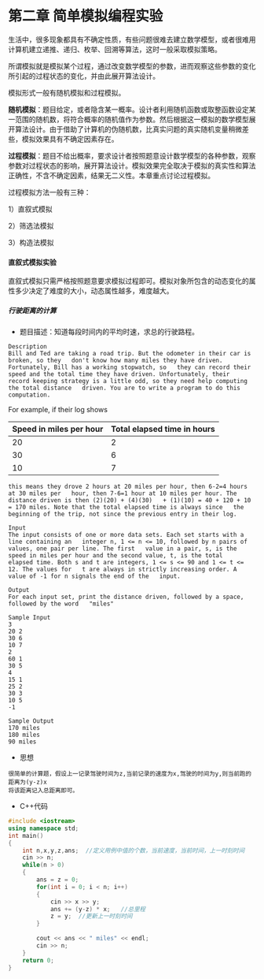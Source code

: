 # 第二章 简单模拟编程实验

生活中，很多现象都具有不确定性质，有些问题很难去建立数学模型，或者很难用计算机建立递推、递归、枚举、回溯等算法，这时一般采取模拟策略。  

所谓模拟就是模拟某个过程，通过改变数学模型的参数，进而观察这些参数的变化所引起的过程状态的变化，并由此展开算法设计。

模拟形式一般有随机模拟和过程模拟。  

**随机模拟**：题目给定，或者隐含某一概率。设计者利用随机函数或取整函数设定某一范围的随机数，将符合概率的随机值作为参数。然后根据这一模拟的数学模型展开算法设计。由于借助了计算机的伪随机数，比真实问题的真实随机变量稍微差些，模拟效果具有不确定因素存在。

**过程模拟**：题目不给出概率，要求设计者按照题意设计数学模型的各种参数，观察参数对过程状态的影响，展开算法设计。模拟效果完全取决于模拟的真实性和算法正确性，不含不确定因素，结果无二义性。本章重点讨论过程模拟。

过程模拟方法一般有三种：  

1）直叙式模拟  

2）筛选法模拟  

3）构造法模拟  

#### 直叙式模拟实验

直叙式模拟只需严格按照题意要求模拟过程即可。模拟对象所包含的动态变化的属性多少决定了难度的大小，动态属性越多，难度越大。

##### 行驶距离的计算

- 题目描述：知道每段时间内的平均时速，求总的行驶路程。

```
Description
Bill and Ted are taking a road trip. But the odometer in their car is broken, so they   don't know how many miles they have driven. Fortunately, Bill has a working stopwatch, so   they can record their speed and the total time they have driven. Unfortunately, their   record keeping strategy is a little odd, so they need help computing the total distance   driven. You are to write a program to do this computation. 
```

For example, if their log shows 

| Speed in miles per hour | Total elapsed time in hours |
| ----------------------- | --------------------------- |
| 20                      | 2                           |
| 30                      | 6                           |
| 10                      | 7                           |

```
this means they drove 2 hours at 20 miles per hour, then 6-2=4 hours at 30 miles per   hour, then 7-6=1 hour at 10 miles per hour. The distance driven is then (2)(20) + (4)(30)   + (1)(10) = 40 + 120 + 10 = 170 miles. Note that the total elapsed time is always since   the beginning of the trip, not since the previous entry in their log.  

Input
The input consists of one or more data sets. Each set starts with a line containing an   integer n, 1 <= n <= 10, followed by n pairs of values, one pair per line. The first   value in a pair, s, is the speed in miles per hour and the second value, t, is the total   elapsed time. Both s and t are integers, 1 <= s <= 90 and 1 <= t <= 12. The values for   t are always in strictly increasing order. A value of -1 for n signals the end of the   input. 

Output
For each input set, print the distance driven, followed by a space, followed by the word   "miles"

Sample Input
3
20 2
30 6
10 7
2
60 1
30 5
4
15 1
25 2
30 3
10 5
-1

Sample Output
170 miles
180 miles
90 miles
```

- 思想

```
很简单的计算题，假设上一记录驾驶时间为z,当前记录的速度为x,驾驶的时间为y,则当前跑的距离为(y-z)x  
将该距离记入总距离即可。
```

- C++代码

```c++
#include <iostream>
using namespace std;
int main()
{
	int n,x,y,z,ans;  //定义用例中值的个数，当前速度，当前时间，上一时刻时间
	cin >> n;
	while(n > 0)
	{
		ans = z = 0;
		for(int i = 0; i < n; i++)
		{
			cin >> x >> y;
			ans += (y-z) * x;	//总里程
			z = y;	//更新上一时刻时间
		}
		
		cout << ans << " miles" << endl;
		cin >> n;
	}
	return 0;
}
```

